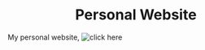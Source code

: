 <h1 align='center'>Personal Website</h1>

My personal website, ![click here](https://divit.qezta.com)

